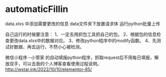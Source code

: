 # automaticFillin
data.xlxs 中添加需要更改的信息
data文件夹下放置请求体
运行python批量上传

自己运行的时候要注意：
1、一定去用抓包工具抓自己的包。
2、根据包的信息检查更改data.xlxs中的数据对应。
3、修改python程序中的modify函数。
4、先测试好数据，再去运行，不然小心被检测。


微信小程序--小管家 的自动填报python程序，抓取request后不用每日填报，解放双手，可以去我的个人博客查看使用过程说明。
http://wstar.ink/2022/10/10/elementor-85/
